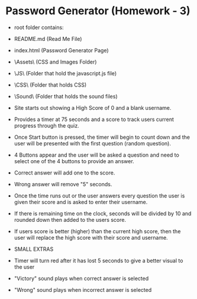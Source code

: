 # Password Generator (Homework - 3)

* root folder contains:

* README.md      (Read Me File)
* index.html     (Password Generator Page)
* \Assets\       (CSS and Images Folder)
*   \JS\        (Folder that hold the javascript.js file)
*   \CSS\       (Folder that holds CSS)
*   \Sound\     (Folder that holds the sound files)

* Site starts out showing a High Score of 0 and a blank username.
* Provides a timer at 75 seconds and a score to track users current progress through the quiz.

* Once Start button is pressed, the timer will begin to count down and the user will be presented with the first question (random question).
* 4 Buttons appear and the user will be asked a question and need to select one of the 4 buttons to provide an answer.

* Correct answer will add one to the score.
* Wrong answer will remove "5" seconds.

* Once the time runs out or the user answers every question the user is given their score and is asked to enter their username.
* If there is remaining time on the clock, seconds will be divided by 10 and rounded down then added to the users score.
* If users score is better (higher) than the current high score, then the user will replace the high score with their score and username.

* SMALL EXTRAS
* Timer will turn red after it has lost 5 seconds to give a better visual to the user
* "Victory" sound plays when correct answer is selected
* "Wrong" sound plays when incorrect answer is selected
